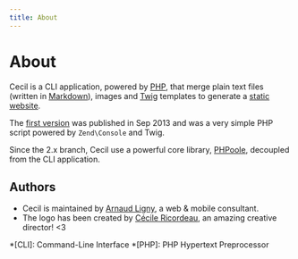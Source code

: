 ```yaml
---
title: About
---
```


# About

Cecil is a CLI application, powered by [PHP](http://www.php.net), that merge plain text files (written in [Markdown](https://daringfireball.net/projects/markdown/)), images and [Twig](https://twig.symfony.com/) templates to generate a [static website](https://en.wikipedia.org/wiki/Static_web_page).

The [first version](https://github.com/Cecil/Cecil/commit/58cd48bcc72baa7636ffdd0520d26c2847130537) was published in Sep 2013 and was a very simple PHP script powered by `Zend\Console` and Twig.

Since the 2.x branch, Cecil use a powerful core library, [PHPoole](https://github.com/Cecilapp/PHPoole), decoupled from the CLI application.

## Authors

- Cecil is maintained by [Arnaud Ligny](https://arnaudligny.fr), a web & mobile consultant.
- The logo has been created by [Cécile Ricordeau](http://www.cecillie.fr), an amazing creative director! <3

*[CLI]: Command-Line Interface
*[PHP]: PHP Hypertext Preprocessor
